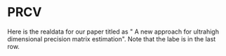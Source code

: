 # PRCV
Here is the realdata for our paper titled as " A new approach for ultrahigh dimensional precision matrix estimation". Note that the labe is in the last row.
